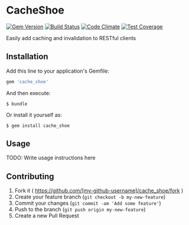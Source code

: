 # CacheShoe
[![Gem Version](https://badge.fury.io/rb/cache_shoe.svg)](http://badge.fury.io/rb/cache_shoe)
[![Build Status](https://travis-ci.org/promptworks/cache_shoe.png?branch=master)](https://travis-ci.org/promptworks/cache_shoe)
[![Code Climate](https://codeclimate.com/github/promptworks/cache_shoe/badges/gpa.svg)](https://codeclimate.com/github/promptworks/cache_shoe)
[![Test Coverage](https://codeclimate.com/github/promptworks/cache_shoe/badges/coverage.svg)](https://codeclimate.com/github/promptworks/cache_shoe)

Easily add caching and invalidation to RESTful clients

## Installation

Add this line to your application's Gemfile:

```ruby
gem 'cache_shoe'
```

And then execute:

    $ bundle

Or install it yourself as:

    $ gem install cache_shoe

## Usage

TODO: Write usage instructions here

## Contributing

1. Fork it ( https://github.com/[my-github-username]/cache_shoe/fork )
2. Create your feature branch (`git checkout -b my-new-feature`)
3. Commit your changes (`git commit -am 'Add some feature'`)
4. Push to the branch (`git push origin my-new-feature`)
5. Create a new Pull Request
